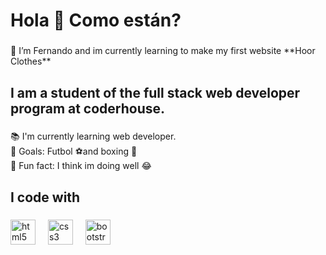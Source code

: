 <h1 align="left">Hola 👋 Como están?</h1>

###

<p align="left">🌱 I’m Fernando and im currently learning to make my first website **Hoor Clothes**</p>

###

<h2 align="left">I am a student of the full stack web developer program at coderhouse.</h2>

###

<p align="left">📚 I'm currently learning web developer.<br>🎯 Goals: Futbol ⚽and boxing 🥊<br>🎲 Fun fact: I think im doing well 😂</p>

###

<h2 align="left">I code with</h2>

###

<div align="left">
    <img src="https://cdn.jsdelivr.net/gh/devicons/devicon/icons/html5/html5-original.svg" height="40" alt="html5 logo"  />
    <img width="12" />
    <img src="https://cdn.jsdelivr.net/gh/devicons/devicon/icons/css3/css3-original.svg" height="40" alt="css3 logo"  />
    <img width="12" />
    <img src="https://cdn.jsdelivr.net/gh/devicons/devicon/icons/bootstrap/bootstrap-original.svg" height="40" alt="bootstrap logo"  />
</div>

###